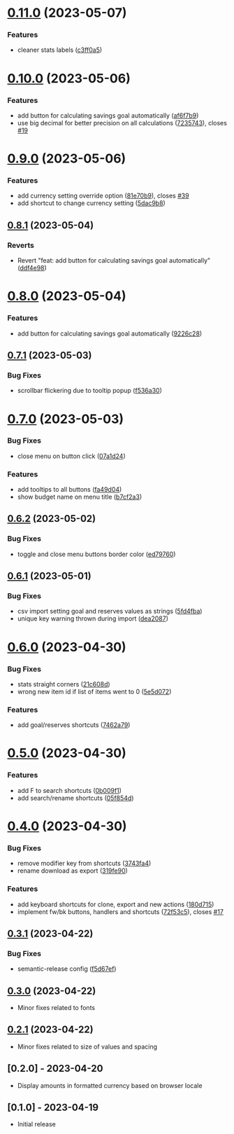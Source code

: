 # [0.11.0](https://github.com/rare-magma/guitos/compare/v0.10.0...v0.11.0) (2023-05-07)


### Features

* cleaner stats labels ([c3ff0a5](https://github.com/rare-magma/guitos/commit/c3ff0a5a83081c239037b7e7997f03d602c77196))

# [0.10.0](https://github.com/rare-magma/guitos/compare/v0.9.0...v0.10.0) (2023-05-06)


### Features

* add button for calculating savings goal automatically ([af6f7b9](https://github.com/rare-magma/guitos/commit/af6f7b9166e14823e94099ce9b46863c117cba7a))
* use big decimal for better precision on all calculations ([7235743](https://github.com/rare-magma/guitos/commit/723574356fff03ebe8044be7d05130fae736530b)), closes [#19](https://github.com/rare-magma/guitos/issues/19)

# [0.9.0](https://github.com/rare-magma/guitos/compare/v0.8.1...v0.9.0) (2023-05-06)


### Features

* add currency setting override option ([81e70b9](https://github.com/rare-magma/guitos/commit/81e70b9b18bba46d825ea99e4cd311a9414bddff)), closes [#39](https://github.com/rare-magma/guitos/issues/39)
* add shortcut to change currency setting ([5dac9b8](https://github.com/rare-magma/guitos/commit/5dac9b8a75ae79d91afafc1305638c92bae2dcab))

## [0.8.1](https://github.com/rare-magma/guitos/compare/v0.8.0...v0.8.1) (2023-05-04)


### Reverts

* Revert "feat: add button for calculating savings goal automatically" ([ddf4e98](https://github.com/rare-magma/guitos/commit/ddf4e98bc4b14571961a71616858778d6ed2a630))

# [0.8.0](https://github.com/rare-magma/guitos/compare/v0.7.1...v0.8.0) (2023-05-04)


### Features

* add button for calculating savings goal automatically ([9226c28](https://github.com/rare-magma/guitos/commit/9226c28262f42dee4f23125f6eb5f78015a8917b))

## [0.7.1](https://github.com/rare-magma/guitos/compare/v0.7.0...v0.7.1) (2023-05-03)


### Bug Fixes

* scrollbar flickering due to tooltip popup ([f536a30](https://github.com/rare-magma/guitos/commit/f536a3060768676400da369e6ce7667bb54bb694))

# [0.7.0](https://github.com/rare-magma/guitos/compare/v0.6.2...v0.7.0) (2023-05-03)


### Bug Fixes

* close menu on button click ([07a1d24](https://github.com/rare-magma/guitos/commit/07a1d247f2cdd7410c39391c5657baa1f27db07b))


### Features

* add tooltips to all buttons ([fa49d04](https://github.com/rare-magma/guitos/commit/fa49d04521541454092d1ac78a07036195755da8))
* show budget name on menu title ([b7cf2a3](https://github.com/rare-magma/guitos/commit/b7cf2a329818615331911169121626422f80ab03))

## [0.6.2](https://github.com/rare-magma/guitos/compare/v0.6.1...v0.6.2) (2023-05-02)


### Bug Fixes

* toggle and close menu buttons border color ([ed79760](https://github.com/rare-magma/guitos/commit/ed797608a0d58203ef80c947affcdbefda0bbba5))

## [0.6.1](https://github.com/rare-magma/guitos/compare/v0.6.0...v0.6.1) (2023-05-01)


### Bug Fixes

* csv import setting goal and reserves values as strings ([5fd4fba](https://github.com/rare-magma/guitos/commit/5fd4fba4618ec6f5e4bda03a7ab5cc4b5dd78e30))
* unique key warning thrown during import ([dea2087](https://github.com/rare-magma/guitos/commit/dea2087cd64a69f8f61b4dfe1e3e783e97f31d1c))

# [0.6.0](https://github.com/rare-magma/guitos/compare/v0.5.0...v0.6.0) (2023-04-30)


### Bug Fixes

* stats straight corners ([21c608d](https://github.com/rare-magma/guitos/commit/21c608d51f5a04a5d8dc321b6e8bf626fa66eded))
* wrong new item id if list of items went to 0 ([5e5d072](https://github.com/rare-magma/guitos/commit/5e5d0725406a8d0aaa3d75023ccaa15e1e84473f))


### Features

* add goal/reserves shortcuts ([7462a79](https://github.com/rare-magma/guitos/commit/7462a79621a3df2edd820651b3a3326bc482671d))

# [0.5.0](https://github.com/rare-magma/guitos/compare/v0.4.0...v0.5.0) (2023-04-30)


### Features

* add F to search shortcuts ([0b009f1](https://github.com/rare-magma/guitos/commit/0b009f130beaefaa8c3b0b66e4eeee5d4d3e7e26))
* add search/rename shortcuts ([05f854d](https://github.com/rare-magma/guitos/commit/05f854dc53ace0cc8ff0614cc35605f8cd05b00d))

# [0.4.0](https://github.com/rare-magma/guitos/compare/v0.3.1...v0.4.0) (2023-04-30)


### Bug Fixes

* remove modifier key from shortcuts ([3743fa4](https://github.com/rare-magma/guitos/commit/3743fa428d370b8c11d66d1dcb0a636fa3bd880a))
* rename download as export ([319fe90](https://github.com/rare-magma/guitos/commit/319fe90d0fa1dd9aa6ac1780657aec81a2144a8c))


### Features

* add keyboard shortcuts for clone, export and new actions ([180d715](https://github.com/rare-magma/guitos/commit/180d71547c3a06c1adc3ad098af2e84143d2bcd3))
* implement fw/bk buttons, handlers and shortcuts ([72f53c5](https://github.com/rare-magma/guitos/commit/72f53c560965edcc0e72381259aef8dd5f221f97)), closes [#17](https://github.com/rare-magma/guitos/issues/17)

## [0.3.1](https://github.com/rare-magma/guitos/compare/v0.3.0...v0.3.1) (2023-04-22)

### Bug Fixes

- semantic-release config ([f5d67ef](https://github.com/rare-magma/guitos/commit/f5d67ef2f743158184e8c70caf6063e5cac44070))

## [0.3.0](https://github.com/rare-magma/guitos/compare/v0.2.1...v0.3.0) (2023-04-22)

- Minor fixes related to fonts

## [0.2.1](https://github.com/rare-magma/guitos/compare/v0.2.0...v0.2.1) (2023-04-22)

- Minor fixes related to size of values and spacing

## [0.2.0] - 2023-04-20

- Display amounts in formatted currency based on browser locale

## [0.1.0] - 2023-04-19

- Initial release
